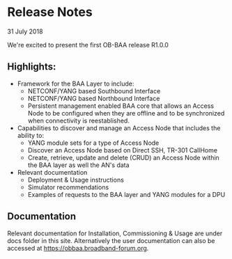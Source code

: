 # Release Notes

31 July 2018

We're excited to present the first OB-BAA release R1.0.0 

##	Highlights:
*	Framework for the BAA Layer to include: 
	*	NETCONF/YANG based Southbound Interface
	*	NETCONF/YANG based Northbound Interface
	*	Persistent management enabled BAA core that allows an Access Node to be configured when they are offline and to be synchronized when connectivity is reestablished.
*	Capabilities to discover and manage an Access Node that includes the ability to:
	*	YANG module sets for a type of Access Node
	*	Discover an Access Node based on Direct SSH, TR-301 CallHome
	*	Create, retrieve, update and delete (CRUD) an Access Node within the BAA layer as well the AN's data
*	Relevant documentation
	*	Deployment & Usage instructions
	*	Simulator recommendations
	*	Examples of requests to the BAA layer and YANG modules for a DPU

##	Documentation
Relevant documentation for Installation, Commissioning & Usage are under docs folder in this site. 
Alternatively the user documentation can also be accessed at https://obbaa.broadband-forum.org.
